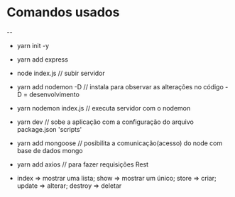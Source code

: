# Comandos usados

--

- yarn init -y
- yarn add express
- node index.js // subir servidor
- yarn add nodemon -D // instala para observar as alterações no código -D = desenvolvimento
- yarn nodemon index.js // executa servidor com o nodemon
- yarn dev // sobe a aplicação com a configuração do arquivo package.json 'scripts'
- yarn add mongoose // posibilita a comunicação(acesso) do node com base de dados mongo
- yarn add axios // para fazer requisições Rest

- index => mostrar uma lista; show => mostrar um único; store => criar; update => alterar; destroy => deletar
